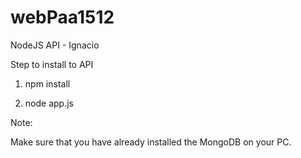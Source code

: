 # webPaa1512
 NodeJS API - Ignacio

Step to install to API

1. npm install

2. node app.js

Note:

Make sure that you have already installed the MongoDB on your PC.

